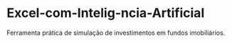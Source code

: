 # Excel-com-Intelig-ncia-Artificial
Ferramenta prática de simulação de investimentos em fundos imobiliários.
